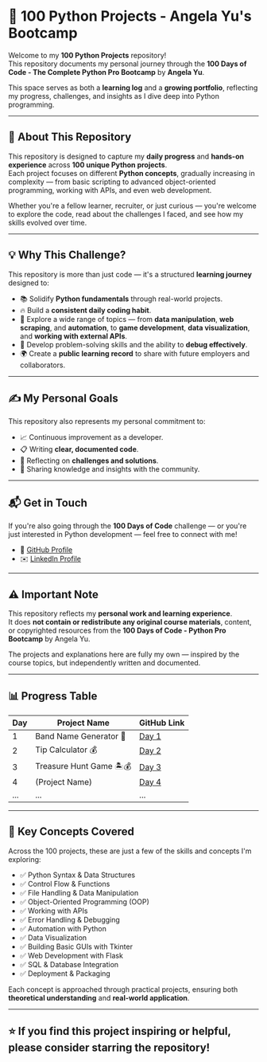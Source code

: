 # 🐍 100 Python Projects - Angela Yu's Bootcamp

Welcome to my **100 Python Projects** repository!  
This repository documents my personal journey through the **100 Days of Code - The Complete Python Pro Bootcamp** by **Angela Yu**.

This space serves as both a **learning log** and a **growing portfolio**, reflecting my progress, challenges, and insights as I dive deep into Python programming.

---

## 🚀 About This Repository
This repository is designed to capture my **daily progress** and **hands-on experience** across **100 unique Python projects**.  
Each project focuses on different **Python concepts**, gradually increasing in complexity — from basic scripting to advanced object-oriented programming, working with APIs, and even web development.

Whether you're a fellow learner, recruiter, or just curious — you're welcome to explore the code, read about the challenges I faced, and see how my skills evolved over time.

---

## 💡 Why This Challenge?
This repository is more than just code — it's a structured **learning journey** designed to:

- 📚 Solidify **Python fundamentals** through real-world projects.
- 🔥 Build a **consistent daily coding habit**.
- 🚀 Explore a wide range of topics — from **data manipulation**, **web scraping**, and **automation**, to **game development**, **data visualization**, and **working with external APIs**.
- 🧩 Develop problem-solving skills and the ability to **debug effectively**.
- 🌍 Create a **public learning record** to share with future employers and collaborators.

---

## ✍️ My Personal Goals
This repository also represents my personal commitment to:

- 📈 Continuous improvement as a developer.
- 📋 Writing **clear, documented code**.
- 🧠 Reflecting on **challenges and solutions**.
- 👥 Sharing knowledge and insights with the community.

---

## 📬 Get in Touch
If you're also going through the **100 Days of Code** challenge — or you're just interested in Python development — feel free to connect with me!

- 🔗 [GitHub Profile](https://github.com/ItayVazana1)
- ✉️ [LinkedIn Profile](https://www.linkedin.com/in/itayvazana)

---

## ⚠️ Important Note
This repository reflects my **personal work and learning experience**.  
It does **not contain or redistribute any original course materials**, content, or copyrighted resources from the **100 Days of Code - Python Pro Bootcamp** by Angela Yu.

The projects and explanations here are fully my own — inspired by the course topics, but independently written and documented.

---

## 📊 Progress Table

| Day | Project Name | GitHub Link |
|----|----------------------|----------------|
| 1  | Band Name Generator 🎸 | [Day 1](./day-01) |
| 2  | Tip Calculator 💰 | [Day 2](./day-02) |
| 3  | Treasure Hunt Game 🏝️💰 | [Day 3](./day-03) |
| 4  | (Project Name) | [Day 4](./day-04) |
| ... | ... | ... |

---

## 🔨 Key Concepts Covered
Across the 100 projects, these are just a few of the skills and concepts I'm exploring:

- ✅ Python Syntax & Data Structures
- ✅ Control Flow & Functions
- ✅ File Handling & Data Manipulation
- ✅ Object-Oriented Programming (OOP)
- ✅ Working with APIs
- ✅ Error Handling & Debugging
- ✅ Automation with Python
- ✅ Data Visualization
- ✅ Building Basic GUIs with Tkinter
- ✅ Web Development with Flask
- ✅ SQL & Database Integration
- ✅ Deployment & Packaging

Each concept is approached through practical projects, ensuring both **theoretical understanding** and **real-world application**.

---

## ⭐️ If you find this project inspiring or helpful, please consider starring the repository!

